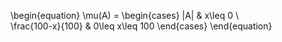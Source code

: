 \begin{equation}
\mu(A) = \begin{cases} 
      |A| & x\leq 0 \\\
      \frac{100-x}{100} & 0\leq x\leq 100
   \end{cases}
\end{equation}